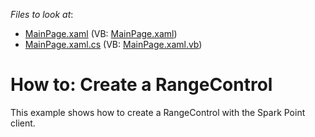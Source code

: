 <!-- default file list -->
*Files to look at*:

* [MainPage.xaml](./CS/RangeControl_example/MainPage.xaml) (VB: [MainPage.xaml](./VB/RangeControl_example/MainPage.xaml))
* [MainPage.xaml.cs](./CS/RangeControl_example/MainPage.xaml.cs) (VB: [MainPage.xaml.vb](./VB/RangeControl_example/MainPage.xaml.vb))
<!-- default file list end -->
# How to: Create a RangeControl


<p>This example shows how to create a RangeControl with the Spark Point client.</p>

<br/>


